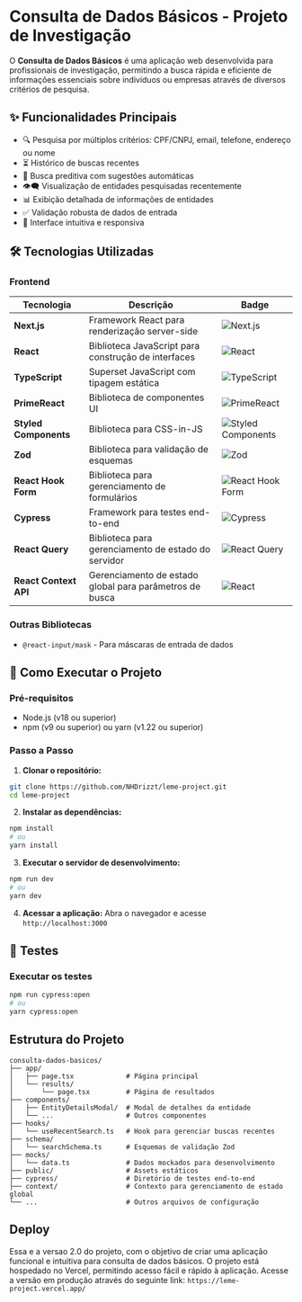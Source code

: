 # Consulta de Dados Básicos - Projeto de Investigação


O **Consulta de Dados Básicos** é uma aplicação web desenvolvida para profissionais de investigação, permitindo a busca rápida e eficiente de informações essenciais sobre indivíduos ou empresas através de diversos critérios de pesquisa.

## ✨ Funcionalidades Principais

- 🔍 Pesquisa por múltiplos critérios: CPF/CNPJ, email, telefone, endereço ou nome
- ⏳ Histórico de buscas recentes
- 📑 Busca preditiva com sugestões automáticas
- 👁️‍🗨️ Visualização de entidades pesquisadas recentemente
- 📊 Exibição detalhada de informações de entidades
- ✅ Validação robusta de dados de entrada
- 🎨 Interface intuitiva e responsiva

## 🛠️ Tecnologias Utilizadas

### Frontend
| Tecnologia | Descrição | Badge |
|------------|-----------|-------|
| **Next.js** | Framework React para renderização server-side | ![Next.js](https://img.shields.io/badge/Next.js-000000?style=for-the-badge&logo=nextdotjs&logoColor=white) |
| **React** | Biblioteca JavaScript para construção de interfaces | ![React](https://img.shields.io/badge/React-20232A?style=for-the-badge&logo=react&logoColor=61DAFB) |
| **TypeScript** | Superset JavaScript com tipagem estática | ![TypeScript](https://img.shields.io/badge/TypeScript-007ACC?style=for-the-badge&logo=typescript&logoColor=white) |
| **PrimeReact** | Biblioteca de componentes UI | ![PrimeReact](https://img.shields.io/badge/PrimeReact-1D1D1D?style=for-the-badge&logo=react&logoColor=61DAFB) |
| **Styled Components** | Biblioteca para CSS-in-JS | ![Styled Components](https://img.shields.io/badge/styled--components-DB7093?style=for-the-badge&logo=styled-components&logoColor=white) |
| **Zod** | Biblioteca para validação de esquemas | ![Zod](https://img.shields.io/badge/Zod-1D1D1D?style=for-the-badge) |
| **React Hook Form** | Biblioteca para gerenciamento de formulários | ![React Hook Form](https://img.shields.io/badge/React_Hook_Form-EC5990?style=for-the-badge&logo=react-hook-form&logoColor=white) |
| **Cypress** | Framework para testes end-to-end | ![Cypress](https://img.shields.io/badge/Cypress-17202C?style=for-the-badge&logo=cypress&logoColor=white) |
| **React Query** | Biblioteca para gerenciamento de estado do servidor | ![React Query](https://img.shields.io/badge/React_Query-FF4154?style=for-the-badge&logo=react-query&logoColor=white) |
| **React Context API** | Gerenciamento de estado global para parâmetros de busca | ![React](https://img.shields.io/badge/React_Context-61DAFB?style=for-the-badge&logo=react&logoColor=white) |


### Outras Bibliotecas
- `@react-input/mask` - Para máscaras de entrada de dados

## 🚀 Como Executar o Projeto

### Pré-requisitos
- Node.js (v18 ou superior)
- npm (v9 ou superior) ou yarn (v1.22 ou superior)

### Passo a Passo

1. **Clonar o repositório:**
```bash
git clone https://github.com/NHDrizzt/leme-project.git
cd leme-project
```

2. **Instalar as dependências:**
```bash
npm install
# ou
yarn install
```

3. **Executar o servidor de desenvolvimento:**
```bash
npm run dev
# ou
yarn dev
```

4. **Acessar a aplicação:**
Abra o navegador e acesse `http://localhost:3000`


## 🔬 Testes

### Executar os testes
```bash
npm run cypress:open
# ou
yarn cypress:open
```

## Estrutura do Projeto

```
consulta-dados-basicos/
├── app/
│   ├── page.tsx             # Página principal
│   └── results/
│       └── page.tsx         # Página de resultados
├── components/
│   ├── EntityDetailsModal/  # Modal de detalhes da entidade
│   └── ...                  # Outros componentes
├── hooks/
│   └── useRecentSearch.ts   # Hook para gerenciar buscas recentes
├── schema/
│   └── searchSchema.ts      # Esquemas de validação Zod
├── mocks/
│   └── data.ts              # Dados mockados para desenvolvimento
├── public/                  # Assets estáticos
├── cypress/                 # Diretório de testes end-to-end
├── context/                 # Contexto para gerenciamento de estado global
└── ...                      # Outros arquivos de configuração
```


## Deploy
Essa e a versao 2.0 do projeto, com o objetivo de criar uma aplicação funcional e intuitiva para consulta de dados básicos. O projeto está hospedado no Vercel, permitindo acesso fácil e rápido à aplicação. Acesse a versão em produção através do seguinte link: `https://leme-project.vercel.app/`



